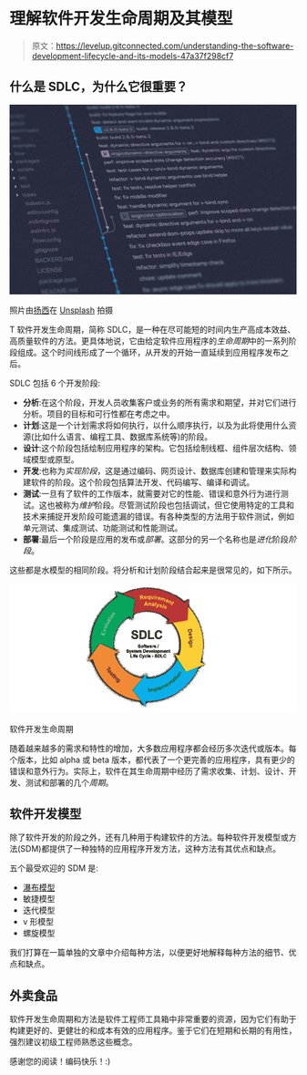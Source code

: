 # 理解软件开发生命周期及其模型

> 原文：<https://levelup.gitconnected.com/understanding-the-software-development-lifecycle-and-its-models-47a37f298cf7>

## 什么是 SDLC，为什么它很重要？

![](img/d05cdfa313c7fe43a95d7a0b7d077207.png)

照片由[扬西](https://unsplash.com/@yancymin)在 [Unsplash](https://unsplash.com/photos/842ofHC6MaI) 拍摄

T 软件开发生命周期，简称 SDLC，是一种在尽可能短的时间内生产高成本效益、高质量软件的方法。更具体地说，它由给定软件应用程序的*生命周期*中的一系列阶段组成。这个时间线形成了一个循环，从开发的开始一直延续到应用程序发布之后。

SDLC 包括 6 个开发阶段:

*   **分析**:在这个阶段，开发人员收集客户或业务的所有需求和期望，并对它们进行分析。项目的目标和可行性都在考虑之中。
*   **计划**:这是一个计划需求将如何执行，以什么顺序执行，以及为此将使用什么资源(比如什么语言、编程工具、数据库系统等)的阶段。
*   **设计**:这个阶段包括绘制应用程序的架构。它包括绘制线框、组件层次结构、领域模型或原型。
*   **开发**:也称为*实现阶段*，这是通过编码、网页设计、数据库创建和管理来实际构建软件的阶段。这个阶段包括算法开发、代码编写、编译和调试。
*   **测试**:一旦有了软件的工作版本，就需要对它的性能、错误和意外行为进行测试。这也被称为*维护*阶段。尽管测试阶段也包括调试，但它使用特定的工具和技术来捕捉开发阶段可能遗漏的错误。有各种类型的方法用于软件测试，例如单元测试、集成测试、功能测试和性能测试。
*   **部署**:最后一个阶段是应用的发布或*部署*。这部分的另一个名称也是*进化*阶段*阶段*。

这些都是水模型的相同阶段。将分析和计划阶段结合起来是很常见的，如下所示。

![](img/1ed8ebee75fd9daa216be310e13263b4.png)

软件开发生命周期

随着越来越多的需求和特性的增加，大多数应用程序都会经历多次迭代或版本。每个版本，比如 alpha 或 beta 版本，都代表了一个更完善的应用程序，具有更少的错误和意外行为。实际上，软件在其生命周期中经历了需求收集、计划、设计、开发、测试和部署的几个*周期*。

## 软件开发模型

除了软件开发的阶段之外，还有几种用于构建软件的方法。每种软件开发模型或方法(SDM)都提供了一种独特的应用程序开发方法，这种方法有其优点和缺点。

五个最受欢迎的 SDM 是:

*   [瀑布模型](https://medium.com/@joseph.pyram/understanding-the-software-development-lifecycle-and-its-models-47a37f298cf7)
*   敏捷模型
*   迭代模型
*   v 形模型
*   螺旋模型

我们打算在一篇单独的文章中介绍每种方法，以便更好地解释每种方法的细节、优点和缺点。

## 外卖食品

软件开发生命周期和方法是软件工程师工具箱中非常重要的资源，因为它们有助于构建更好的、更健壮的和成本有效的应用程序。鉴于它们在短期和长期的有用性，强烈建议初级工程师熟悉这些概念。

感谢您的阅读！编码快乐！:)